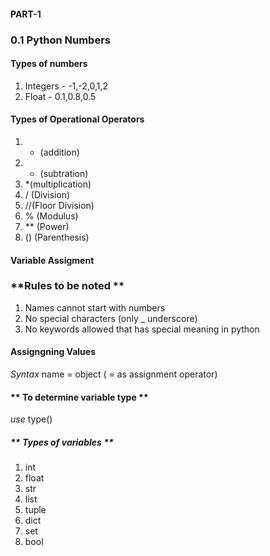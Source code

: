 #### PART-1
### 0.1 Python Numbers

#### **Types of numbers**
1. Integers - -1,-2,0,1,2
2. Float    - 0.1,0.8,0.5

#### **Types of Operational Operators**
1. + (addition)
2. - (subtration)
3. *(multiplication)
4. / (Division)
5. //(Floor Division)
6. % (Modulus)
7. ** (Power)
8. () (Parenthesis)

#### **Variable Assigment**
### **Rules to be noted **
1. Names cannot start with numbers
2. No special characters (only _ underscore)
3. No keywords allowed that has special meaning in python

#### **Assigngning Values**
*Syntax*
name = object ( = as assignment operator)

#### ** To determine variable type **
 *use* type()
##### ** Types of variables **
1. int
2. float
3. str
4. list
5. tuple
6. dict
7. set
8. bool



 




